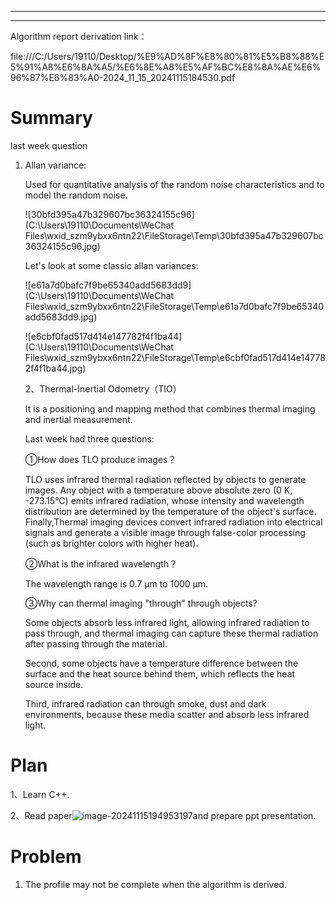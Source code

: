 ---------------------------------------------------------------------------------------------------------------------
---------------------------------------------------------------------------------------------------------------------
Algorithm report derivation link：

file:///C:/Users/19110/Desktop/%E9%AD%8F%E8%80%81%E5%B8%88%E5%91%A8%E6%8A%A5/%E6%8E%A8%E5%AF%BC%E8%8A%AE%E6%96%87%E6%83%A0-2024_11_15_20241115184530.pdf

# Summary

last week question 

1. Allan variance:

   Used for quantitative analysis of the random noise characteristics and to model the random noise.

   ![30bfd395a47b329607bc36324155c96](C:\Users\19110\Documents\WeChat Files\wxid_szm9ybxx6ntn22\FileStorage\Temp\30bfd395a47b329607bc36324155c96.jpg)

   Let's look at some classic allan variances:

   ![e61a7d0bafc7f9be65340add5683dd9](C:\Users\19110\Documents\WeChat Files\wxid_szm9ybxx6ntn22\FileStorage\Temp\e61a7d0bafc7f9be65340add5683dd9.jpg)

   ![e6cbf0fad517d414e147782f4f1ba44](C:\Users\19110\Documents\WeChat Files\wxid_szm9ybxx6ntn22\FileStorage\Temp\e6cbf0fad517d414e147782f4f1ba44.jpg)

   2、Thermal-Inertial Odometry（TIO）

   It is a positioning and mapping method that combines thermal imaging and inertial measurement.

   Last week had three questions:

   ①How does TLO produce images？

   TLO uses infrared thermal radiation reflected by objects to generate images. Any object with a temperature above absolute zero (0 K, -273.15°C) emits infrared radiation, whose intensity and wavelength distribution are determined by the temperature of the object's surface. Finally,Thermal imaging devices convert infrared radiation into electrical signals and generate a visible image through false-color processing (such as brighter colors with higher heat).

   ②What is the infrared wavelength？

   The wavelength range is 0.7 μm to 1000 μm.

   ③Why can thermal imaging "through" through objects?

   Some objects absorb less infrared light, allowing infrared radiation to pass through, and thermal imaging can capture these thermal radiation after passing through the material.

   Second, some objects have a temperature difference between the surface and the heat source behind them, which reflects the heat source inside.

   Third, infrared radiation can through smoke, dust and dark environments, because these media scatter and absorb less infrared light. 
# Plan 
1、Learn C++.

2、Read paper![image-20241115194953197](C:\Users\19110\AppData\Roaming\Typora\typora-user-images\image-20241115194953197.png)and prepare ppt  presentation.

# Problem
1. The profile may not be complete when the algorithm is derived.
